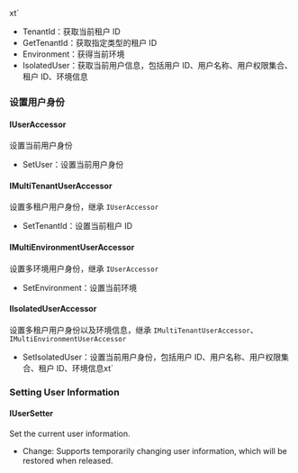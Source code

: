 ﻿xt`

* TenantId：获取当前租户 ID
* GetTenantId：获取指定类型的租户 ID
* Environment：获得当前环境
* IsolatedUser：获取当前用户信息，包括用户 ID、用户名称、用户权限集合、租户 ID、环境信息

### 设置用户身份

#### IUserAccessor

设置当前用户身份

* SetUser：设置当前用户身份

#### IMultiTenantUserAccessor

设置多租户用户身份，继承 `IUserAccessor`

* SetTenantId：设置当前租户 ID

#### IMultiEnvironmentUserAccessor

设置多环境用户身份，继承 `IUserAccessor`

* SetEnvironment：设置当前环境

#### IIsolatedUserAccessor

设置多租户用户身份以及环境信息，继承 `IMultiTenantUserAccessor`、`IMultiEnvironmentUserAccessor`

* SetIsolatedUser：设置当前用户身份，包括用户 ID、用户名称、用户权限集合、租户 ID、环境信息xt`

### Setting User Information

#### IUserSetter

Set the current user information.

* Change: Supports temporarily changing user information, which will be restored when released.